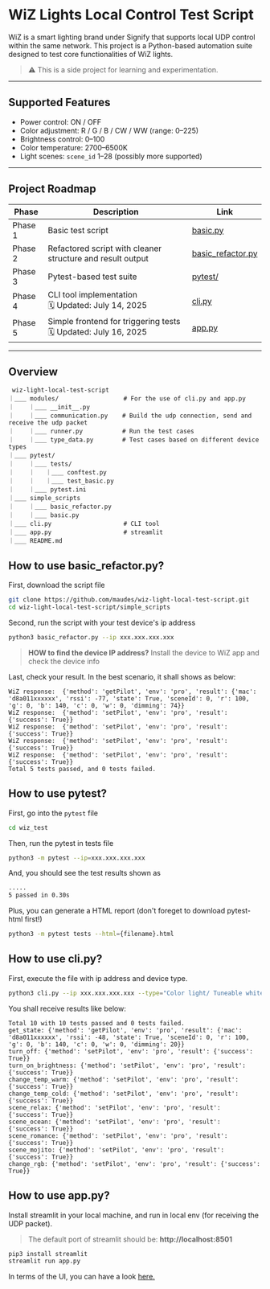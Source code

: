 # WiZ Lights Local Control Test Script

WiZ is a smart lighting brand under Signify that supports local UDP control within the same network. This project is a Python-based automation suite designed to test core functionalities of WiZ lights.  
> ⚠️ This is a side project for learning and experimentation.

---

## Supported Features

- Power control: ON / OFF
- Color adjustment: R / G / B / CW / WW (range: 0–225)
- Brightness control: 0–100
- Color temperature: 2700–6500K
- Light scenes: `scene_id` 1–28 (possibly more supported)

---

## Project Roadmap

| Phase | Description | Link |
|-------|-------------|------|
| Phase 1 | Basic test script | [basic.py](simple_scripts/basic.py) |
| Phase 2 | Refactored script with cleaner structure and result output | [basic_refactor.py](simple_scripts/basic_refactor.py) |
| Phase 3 | Pytest-based test suite | [pytest/](pytest) |
| Phase 4 | CLI tool implementation<br>🗓️ Updated: July 14, 2025 | [cli.py](cli.py) |
| Phase 5 | Simple frontend for triggering tests<br>🗓️ Updated: July 16, 2025 | [app.py](app.py) |

---

## Overview
```
 wiz-light-local-test-script
｜＿＿ modules/                  # For the use of cli.py and app.py 
｜    ｜＿＿ __init__.py      
｜    ｜＿＿ communication.py    # Build the udp connection, send and receive the udp packet
｜    ｜＿＿ runner.py           # Run the test cases
｜    ｜＿＿ type_data.py        # Test cases based on different device types
｜＿＿ pytest/ 
｜    ｜＿＿ tests/
｜    ｜   ｜＿＿ conftest.py
｜    ｜   ｜＿＿ test_basic.py
｜    ｜＿＿ pytest.ini
｜＿＿ simple_scripts
｜    ｜＿＿ basic_refactor.py
｜    ｜＿＿ basic.py
｜＿＿ cli.py                    # CLI tool
｜＿＿ app.py                    # streamlit
｜＿＿ README.md
```

## How to use basic_refactor.py?
First, download the script file

```Bash
git clone https://github.com/maudes/wiz-light-local-test-script.git
cd wiz-light-local-test-script/simple_scripts
```
   
Second, run the script with your test device's ip address

```Bash
python3 basic_refactor.py --ip xxx.xxx.xxx.xxx
```
>**HOW to find the device IP address?** Install the device to WiZ app and check the device info

Last, check your result. In the best scenario, it shall shows as below:

    WiZ response:  {'method': 'getPilot', 'env': 'pro', 'result': {'mac': 'd8a011xxxxxx', 'rssi': -77, 'state': True, 'sceneId': 0, 'r': 100, 'g': 0, 'b': 140, 'c': 0, 'w': 0, 'dimming': 74}}
    WiZ response:  {'method': 'setPilot', 'env': 'pro', 'result': {'success': True}}
    WiZ response:  {'method': 'setPilot', 'env': 'pro', 'result': {'success': True}}
    WiZ response:  {'method': 'setPilot', 'env': 'pro', 'result': {'success': True}}
    WiZ response:  {'method': 'setPilot', 'env': 'pro', 'result': {'success': True}}
    Total 5 tests passed, and 0 tests failed.

## How to use pytest?

First, go into the `pytest` file
```Bash
cd wiz_test
```

Then, run the pytest in tests file
```Bash
python3 -m pytest --ip=xxx.xxx.xxx.xxx
```

And, you should see the test results shown as

```Bash
.....                                                                                              [100%]
5 passed in 0.30s
```

Plus, you can generate a HTML report (don't foreget to download pytest-html first!)
```Bash
python3 -m pytest tests --html={filename}.html
```
## How to use cli.py?
First, execute the file with ip address and device type.
  
```Bash
python3 cli.py --ip xxx.xxx.xxx.xxx --type="Color light/ Tuneable white light/ Dimmable light"
```

You shall receive results like below:

    Total 10 with 10 tests passed and 0 tests failed.
    get_state: {'method': 'getPilot', 'env': 'pro', 'result': {'mac': 'd8a011xxxxxx', 'rssi': -48, 'state': True, 'sceneId': 0, 'r': 100, 'g': 0, 'b': 140, 'c': 0, 'w': 0, 'dimming': 20}}
    turn_off: {'method': 'setPilot', 'env': 'pro', 'result': {'success': True}}
    turn_on_brightness: {'method': 'setPilot', 'env': 'pro', 'result': {'success': True}}
    change_temp_warm: {'method': 'setPilot', 'env': 'pro', 'result': {'success': True}}
    change_temp_cold: {'method': 'setPilot', 'env': 'pro', 'result': {'success': True}}
    scene_relax: {'method': 'setPilot', 'env': 'pro', 'result': {'success': True}}
    scene_ocean: {'method': 'setPilot', 'env': 'pro', 'result': {'success': True}}
    scene_romance: {'method': 'setPilot', 'env': 'pro', 'result': {'success': True}}
    scene_mojito: {'method': 'setPilot', 'env': 'pro', 'result': {'success': True}}
    change_rgb: {'method': 'setPilot', 'env': 'pro', 'result': {'success': True}}

## How to use app.py?

Install streamlit in your local machine, and run in local env (for receiving the UDP packet).
> The default port of streamlit should be: **http://localhost:8501**

```Bash
pip3 install streamlit
streamlit run app.py
```
In terms of the UI, you can have a look [here.](https://wiz-local-test.streamlit.app/)
